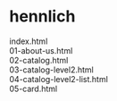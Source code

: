# hennlich
 
index.html<br>
01-about-us.html<br>
02-catalog.html<br>
03-catalog-level2.html<br>
04-catalog-level2-list.html<br>
05-card.html<br>